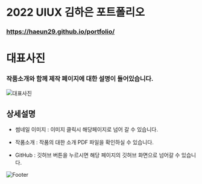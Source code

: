 # 2022 UIUX 김하은 포트폴리오 

### https://haeun29.github.io/portfolio/


# 대표사진 

### 작품소개와 함께 제작 페이지에 대한 설명이 들어있습니다.
 
![대표사진](https://user-images.githubusercontent.com/105402303/187146892-f45afc6a-034c-4e45-9b83-1eda92ee82c7.png)


## 상세설명

- 썸네일 이미지 : 이미지 클릭시 해당페이지로 넘어 갈 수 있습니다.

- 작품소개 :  작품의 대한 소개 PDF 파일을 확인하실 수 있습니다. 

- GitHub : 깃허브 버튼을 누르시면 해당 페이지의 깃허브 화면으로 넘어갈 수 있습니다.


![Footer](https://capsule-render.vercel.app/api?type=waving&color=auto&height=200&section=footer)

